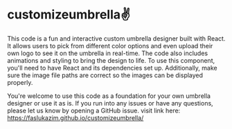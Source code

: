 # customizeumbrella✌️
This code is a fun and interactive custom umbrella designer built with React. It allows users to pick from different color options and even upload their own logo to see it on the umbrella in real-time. The code also includes animations and styling to bring the design to life. To use this component, you'll need to have React and its dependencies set up. Additionally, make sure the image file paths are correct so the images can be displayed properly.

You're welcome to use this code as a foundation for your own umbrella designer or use it as is. If you run into any issues or have any questions, please let us know by opening a GitHub issue.
visit link here: https://faslukazim.github.io/customizeumbrella/
